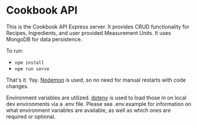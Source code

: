 # Cookbook API
This is the Cookbook API Express server. It provides CRUD functionality for Recipes, Ingredients, and user provided Measurement Units. It uses MongoDB for data persistence.

To run:
- `npm install`
- `npm run serve`

That's it. Yay. [Nodemon](https://github.com/remy/nodemon) is used, so no need for manual restarts with code changes.

Environment variables are utilized. [dotenv](https://github.com/motdotla/dotenv) is used to load those in on local dev environments via a .env file. Please see .env.example for information on what environment variables are available, as well as which ones are required or optional.
